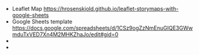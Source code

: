 

- Leaflet Map https://hrosenskjold.github.io/leaflet-storymaps-with-google-sheets
- Google Sheets template https://docs.google.com/spreadsheets/d/1CSz9ogZzNmEnuGIQE3GWwmduTxVED7Xn4M2MHKZhaJo/edit#gid=0
- 
- 
